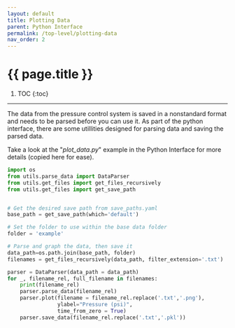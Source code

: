 ```yaml
---
layout: default
title: Plotting Data
parent: Python Interface
permalink: /top-level/plotting-data
nav_order: 2
---
```


# {{ page.title }}

1. TOC
{:toc}

---

The data from the pressure control system is saved in a nonstandard format and needs to be parsed before you can use it. As part of the python interface, there are some utillities designed for parsing data and saving the parsed data.

Take a look at the "_plot_data.py_" example in the Python Interface for more details (copied here for ease).

```python
import os
from utils.parse_data import DataParser
from utils.get_files import get_files_recursively
from utils.get_files import get_save_path


# Get the desired save path from save_paths.yaml
base_path = get_save_path(which='default')

# Set the folder to use within the base data folder
folder = 'example'

# Parse and graph the data, then save it
data_path=os.path.join(base_path, folder)
filenames = get_files_recursively(data_path, filter_extension='.txt')

parser = DataParser(data_path = data_path)
for _, filename_rel, full_filename in filenames:
    print(filename_rel)
    parser.parse_data(filename_rel)
    parser.plot(filename = filename_rel.replace('.txt','.png'),
                ylabel="Pressure (psi)",
                time_from_zero = True)
    parser.save_data(filename_rel.replace('.txt','.pkl'))
```